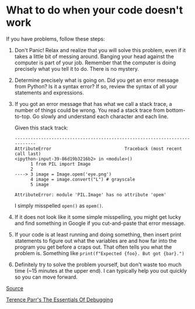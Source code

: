 What to do when your code doesn't work
======

If you have problems, follow these steps:

1. Don't Panic! Relax and realize that you will solve this problem, even if it takes a little bit of messing around. Banging your head against the computer is part of your job. Remember that the computer is doing precisely what you tell it to do. There is no mystery.

1. Determine precisely what is going on. Did you get an error message from Python?  Is it a syntax error? If so, review the syntax of all your statements and expressions.  

2. If you got an error message that has what we call a stack trace, a number of things could be wrong. You read a stack trace from bottom-to-top. Go slowly and understand each character and each line.

    Given this stack track:

    ```
    ---------------------------------------------------------------------------
    AttributeError                            Traceback (most recent call last)
    <ipython-input-39-86d19b3216b2> in <module>()
          1 from PIL import Image
          2 
    ----> 3 image = Image.opem('eye.png')
          4 image = image.convert("L") # grayscale
          5 image

    AttributeError: module 'PIL.Image' has no attribute 'opem'
    ```
    
    I simply misspelled `open()` as `opem()`.

1. If it does not look like it some simple misspelling, you might get lucky and find something in Google if you cut-and-paste that error message.

1. If your code is at least running and doing something, then insert print statements to figure out what the variables are and how far into the program you get before a craps out. That often tells you what the problem is. Something like `print(f"Expected {foo}. But got {bar}.")`

1. Definitely try to solve the problem yourself, but don't waste too much time (~15 minutes at the upper end). I can typically help you out quickly so you can move forward.

[Source](https://github.com/parrt/msds501/blob/master/projects/images.pdf)

[Terence Parr's The Essentials Of Debugging](https://blog.parr.us/2014/11/17/the-essentials-of-debugging/)
